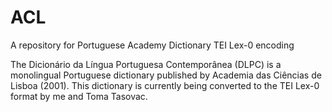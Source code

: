 # ACL

A repository for Portuguese Academy Dictionary TEI Lex-0 encoding

The Dicionário da Língua Portuguesa Contemporânea (DLPC) is a monolingual Portuguese dictionary published by Academia das Ciências de Lisboa (2001).
This dictionary is currently being converted to the TEI Lex-0 format by me and Toma Tasovac.
